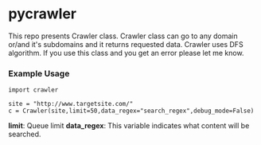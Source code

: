# pycrawler
This repo presents Crawler class. Crawler class can go to any domain or/and it's subdomains and it returns requested data. Crawler uses DFS algorithm. If you use this class and you get an error please let me know.

### Example Usage
```
import crawler

site = "http://www.targetsite.com/"
c = Crawler(site,limit=50,data_regex="search_regex",debug_mode=False)
```

__limit__: Queue limit
__data_regex__:  This variable indicates what content will be searched. 
